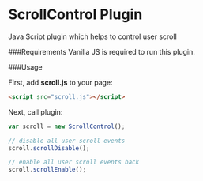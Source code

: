 # ScrollControl Plugin
Java Script plugin which helps to control user scroll 

###Requirements
Vanilla JS is required to run this plugin.

###Usage

First, add **scroll.js** to your page:

```html
<script src="scroll.js"></script>
```

Next, call plugin:

```js
var scroll = new ScrollControl();

// disable all user scroll events
scroll.scrollDisable();

// enable all user scroll events back
scroll.scrollEnable();
```

